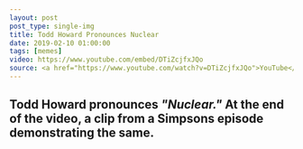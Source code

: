 ```yaml
---
layout: post
post_type: single-img
title: Todd Howard Pronounces Nuclear
date: 2019-02-10 01:00:00
tags: [memes]
video: https://www.youtube.com/embed/DTiZcjfxJQo
source: <a href="https://www.youtube.com/watch?v=DTiZcjfxJQo">YouTube</a>
---
```

## Todd Howard pronounces *"Nuclear."* At the end of the video, a clip from a Simpsons episode demonstrating the same.
